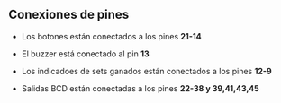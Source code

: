 
## Conexiones de pines


* Los botones están conectados a los pines **21-14**

* El buzzer está conectado al pin **13**

* Los indicadoes de sets ganados están conectados a los pines **12-9**

* Salidas BCD están conectadas a los pines **22-38 y 39,41,43,45**
